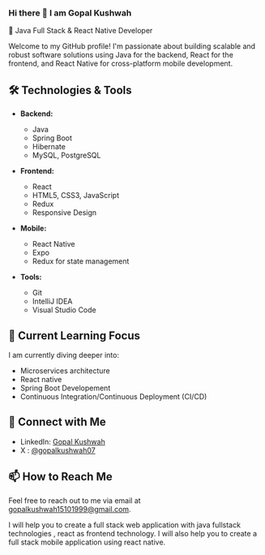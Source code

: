 ### Hi there 👋 I am Gopal Kushwah


🚀 Java Full Stack & React Native Developer

Welcome to my GitHub profile! I'm passionate about building scalable and robust software solutions using Java for the backend, React for the frontend, and React Native for cross-platform mobile development.

## 🛠️ Technologies & Tools

- **Backend:**
  - Java
  - Spring Boot
  - Hibernate
  - MySQL, PostgreSQL

- **Frontend:**
  - React
  - HTML5, CSS3, JavaScript
  - Redux
  - Responsive Design

- **Mobile:**
  - React Native
  - Expo
  - Redux for state management
    
- **Tools:**
  - Git
  - IntelliJ IDEA
  - Visual Studio Code

## 🌱 Current Learning Focus

I am currently diving deeper into:

- Microservices architecture
- React native
- Spring Boot Developement
- Continuous Integration/Continuous Deployment (CI/CD)

## 🔗 Connect with Me

- LinkedIn: [Gopal Kushwah](https://www.linkedin.com/in/gopalkushwah/)
- X : [@gopalkushwah07](https://twitter.com/gopalKushwah07/)

## 📫 How to Reach Me

Feel free to reach out to me via email at [gopalkushwah15101999@gmail.com](mailto:gopalkushwah15101999@gmail.com).

I will help you to create a full stack web application with java fullstack technologies , react as frontend technology.
I will also help you to create a full stack mobile application using react native.

